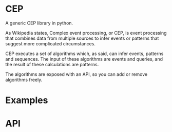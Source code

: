 # CEP
A generic CEP library in python.

As Wikipedia states, Complex event processing, or CEP, is event processing that combines data from multiple sources to infer events or patterns that suggest more complicated circumstances.

CEP executes a set of algorithms which, as said, can infer events, patterns and sequences. The input of these algorithms are events and queries, and the result of these calculations are patterns.

The algorithms are exposed with an API, so you can add or remove algorithms freely.

# Examples

# API
